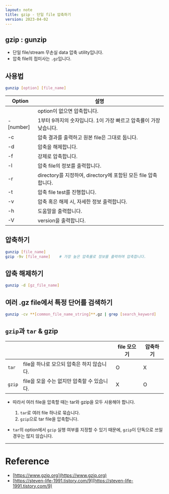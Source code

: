 ```yaml
---
layout: note
title: gzip - 단일 file 압축하기
version: 2023-04-02
---
```





## gzip : gunzip

- 단일 file/stream 무손실 data 압축 utility입니다.
- 압축 file의 접미사는 `.gz`입니다. 


## 사용법

```sh
gunzip [option] [file_name]
```

| Option | 설명 |
| - | - |
|  | option이 없으면 압축합니다. |
| -[number] | 1부터 9까지의 숫자입니다. 1이 가장 빠르고 압축률이 가장 낮습니다. |
| -c | 압축 결과를 출력하고 원본 file은 그대로 둡니다. |
| -d | 압축을 해제합니다. |
| -f | 강제로 압축합니다. |
| -l | 압축 file의 정보를 출력합니다. |
| -r | directory를 지정하여, directory에 포함된 모든 file 압축합니다. |
| -t | 압축 file test를 진행합니다. |
| -v | 압축 혹은 해제 시, 자세한 정보 출력합니다. |
| -h | 도움말을 출력합니다. |
| -V | version을 출력합니다. |


## 압축하기

```sh
gunzip [file_name]
gzip -9v [file_name]    # 가장 높은 압축률로 정보를 출력하며 압축합니다.
```


## 압축 해제하기

```sh
gunzip -d [gz_file_name]
```


## 여러 .gz file에서 특정 단어를 검색하기

```sh
gunzip -cv **[common_file_name_string]**.gz | grep [search_keyword]
```


## `gzip`과 `tar` & gzip

|  |  | file 모으기 | 압축하기 |
| - | - | - | - |
| `tar` | file을 하나로 모으되 압축은 하지 않습니다. | O | X |
| `gzip` | file을 모을 수는 없지만 압축할 수 있습니다. | X | O |

- 따라서 여러 file을 압축할 때는 tar와 gzip을 모두 사용해야 합니다.
    1. `tar`로 여러 file 하나로 묶습니다.
    2. `gzip`으로 tar file을 압축합니다.

- `tar`의 option에서 `gzip` 실행 여부를 지정할 수 있기 때문에, `gzip`이 단독으로 쓰일 경우는 많지 않습니다.




---




# Reference

- [https://www.gzip.org](https://www.gzip.org)
- [https://steven-life-1991.tistory.com/9](https://steven-life-1991.tistory.com/9)


